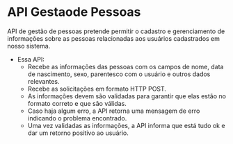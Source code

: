 # API Gestaode Pessoas

API de gestão de pessoas pretende permitir o cadastro e gerenciamento de informações sobre as pessoas relacionadas aos usuários cadastrados em nosso sistema.
- Essa API:
    - Recebe as informações das pessoas com os campos de nome, data de nascimento, sexo, parentesco com o usuário e outros dados relevantes.
    - Recebe as solicitações em formato HTTP POST.
    - As informações devem são validadas para garantir que elas estão no formato correto e que são válidas.
    - Caso haja algum erro, a API retorna uma mensagem de erro indicando o problema encontrado.
    - Uma vez validadas as informações, a API informa que está tudo ok e dar um retorno positivo ao usuário.
